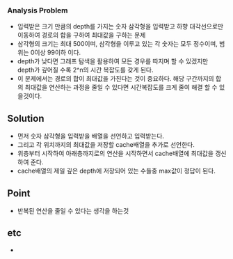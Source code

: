 ### Analysis Problem ###

- 입력받은 크기 만큼의 depth를 가지는 숫자 삼각형을 입력받고 하향 대각선으로만 이동하여 경로의 합을 구하여 최대값을 구하는 문제
- 삼각형의 크기는 최대 500이며, 삼각형을 이루고 있는 각 숫자는 모두 정수이며, 범위는 0이상 99이하 이다.
- depth가 낮다면 그래프 탐색을 활용하여 모든 경우를 따지며 할 수 있겠지만 depth가 깊어질 수록 2^n의 시간 복잡도를 갖게 된다.
- 이 문제에서는 경로의 합이 최대값을 가진다는 것이 중요하다. 해당 구간까지의 합의 최대값을 연산하는 과정을 줄일 수 있다면 시간복잡도를 크게 줄여 해결 할 수 있을것이다.

## Solution ##

- 먼저 숫자 삼각형을 입력받을 배열을 선언하고 입력받는다.
- 그리고 각 위치까지의 최대값을 저장할 cache배열을 추가로 선언한다.
- 위층부터 시작하여 아래층까지로의 연산을 시작하면서 cache배열에 최대값을 갱신하여 준다.
- cache배열의 제일 깊은 depth에 저장되어 있는 수들중 max값이 정답이 된다.


## Point ##

- 반복된 연산을 줄일 수 있다는 생각을 하는것

## etc ##

- 
